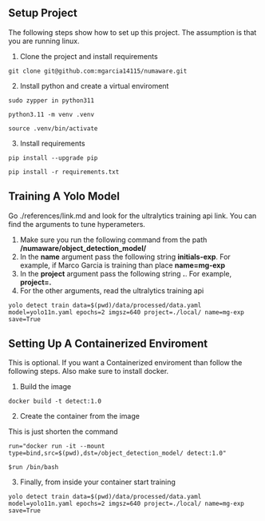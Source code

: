 
## Setup Project
The following steps show how to set up this project. The assumption is that you are running linux. 


1. Clone the project and install requirements
```
git clone git@github.com:mgarcia14115/numaware.git 
```

2. Install python and create a virtual enviroment
```
sudo zypper in python311
```

```
python3.11 -m venv .venv
```

```
source .venv/bin/activate
```

3. Install requirements

```
pip install --upgrade pip 
```

```
pip install -r requirements.txt 
```


## Training A Yolo Model
Go ./references/link.md and look for the ultralytics training api link. You can find the arguments to tune hyperameters.

1. Make sure you run the following command from the path **/numaware/object_detection_model/**
2. In the **name** argument pass the following string **initials-exp**. For example, if Marco Garcia is training than place **name=mg-exp**
3. In the **project** argument pass the following string **.**. For example, **project=.**
4. For the other arguments, read the ultralytics training api 


```
yolo detect train data=$(pwd)/data/processed/data.yaml model=yolo11n.yaml epochs=2 imgsz=640 project=./local/ name=mg-exp save=True
```

## Setting Up A Containerized Enviroment

This is optional. If you want a Containerized enviroment than follow the following steps. Also make sure to install docker. 

1. Build the image
```
docker build -t detect:1.0
```
2. Create the container from the image

This is just shorten the command
```
run="docker run -it --mount type=bind,src=$(pwd),dst=/object_detection_model/ detect:1.0"
```
```
$run /bin/bash
```
3. Finally, from inside your container start training
```
yolo detect train data=$(pwd)/data/processed/data.yaml model=yolo11n.yaml epochs=2 imgsz=640 project=./local/ name=mg-exp save=True
```
